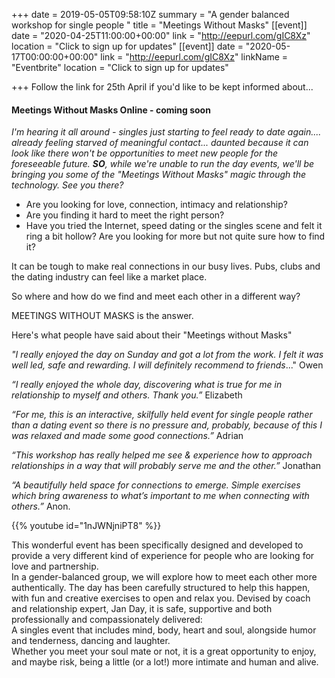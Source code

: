 +++
date = 2019-05-05T09:58:10Z
summary = "A gender balanced workshop for single people "
title = "Meetings Without Masks"
[[event]]
date = "2020-04-25T11:00:00+00:00"
link = "http://eepurl.com/gIC8Xz"
location = "Click to sign up for updates"
[[event]]
date = "2020-05-17T00:00:00+00:00"
link = "http://eepurl.com/gIC8Xz"
linkName = "Eventbrite"
location = "Click to sign up for updates"

+++
Follow the link for 25th April if you'd like to be kept informed about...

#### Meetings Without Masks Online - coming soon

_I'm hearing it all around - singles just starting to feel ready to date again.... already feeling starved of meaningful contact... daunted because it can look like there won't be opportunities to meet new people for the foreseeable future.    **SO**, while we're unable to run the day events, we'll be bringing you some of the "Meetings Without Masks" magic through the technology.  See you there?_  

* Are you looking for love, connection, intimacy and relationship?
* Are you finding it hard to meet the right person?
* Have you tried the Internet, speed dating or the singles scene and felt it ring a bit hollow? Are you looking for more but not quite sure how to find it?

It can be tough to make real connections in our busy lives. Pubs, clubs and the dating industry can feel like a market place.

So where and how do we find and meet each other in a different way?

MEETINGS WITHOUT MASKS is the answer.

Here's what people have said about their "Meetings without Masks"

_"I really enjoyed the day on Sunday and got a lot from the work. I felt it was well led, safe and rewarding. I will definitely recommend to friends_..."   Owen

_“I really enjoyed the whole day, discovering what is true for me in relationship to myself and others. Thank you.”_ Elizabeth

_“For me, this is an interactive, skilfully held event for single people rather than a dating event so there is no pressure and, probably, because of this I was relaxed and made some good connections.”_ Adrian

_“This workshop has really helped me see & experience how to approach relationships in a way that will probably serve me and the other.”_ Jonathan

_“A beautifully held space for connections to emerge. Simple exercises which bring awareness to what’s important to me when connecting with others.”_ Anon.

{{% youtube id="1nJWNjniPT8" %}}

<div>This wonderful event has been specifically designed and developed to provide a very different kind of experience for people who are looking for love and partnership.</div>

<div>In a gender-balanced group, we will explore how to meet each other more authentically. The day has been carefully structured to help this happen, with fun and creative exercises to open and relax you. Devised by coach and relationship expert, Jan Day, it is safe, supportive and both professionally and compassionately delivered: </div>

<div>A singles event that includes mind, body, heart and soul, alongside humor and tenderness, dancing and laughter.</div>

<div>Whether you meet your soul mate or not, it is a great opportunity to enjoy, and maybe risk, being a little (or a lot!) more intimate and human and alive.</div>